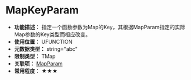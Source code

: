 ﻿# MapKeyParam

- **功能描述：** 指定一个函数参数为Map的Key，其根据MapParam指定的实际Map参数的Key类型而相应改变。
- **使用位置：** UFUNCTION
- **元数据类型：** string="abc"
- **限制类型：** TMap
- **关联项：** [MapParam](MapParam.md)
- **常用程度：** ★★★
